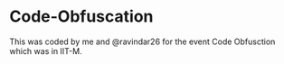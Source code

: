 Code-Obfuscation
================

This was coded by me and @ravindar26 for the event Code Obfusction which was in IIT-M.
